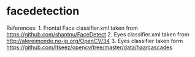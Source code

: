 facedetection
=============
References:
    1. Frontal Face classifier.xml taken from https://github.com/shantnu/FaceDetect
    2. Eyes classifier.xml taken from http://alereimondo.no-ip.org/OpenCV/34
    3. Eyes classifier taken form https://github.com/Itseez/opencv/tree/master/data/haarcascades
